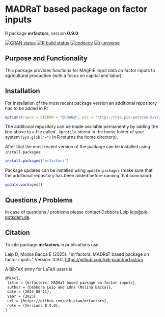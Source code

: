 # MADRaT based package on factor inputs

R package **mrfactors**, version **0.9.0**

[![CRAN status](https://www.r-pkg.org/badges/version/mrfactors)](https://cran.r-project.org/package=mrfactors) [![R build status](https://github.com/pik-piam/mrfactors/workflows/check/badge.svg)](https://github.com/pik-piam/mrfactors/actions) [![codecov](https://codecov.io/gh/pik-piam/mrfactors/branch/master/graph/badge.svg)](https://app.codecov.io/gh/pik-piam/mrfactors) [![r-universe](https://pik-piam.r-universe.dev/badges/mrfactors)](https://pik-piam.r-universe.dev/builds)

## Purpose and Functionality

This package provides functions for MAgPIE input data on factor inputs to agricultural production (with a focus on capital and labor).


## Installation

For installation of the most recent package version an additional repository has to be added in R:

```r
options(repos = c(CRAN = "@CRAN@", pik = "https://rse.pik-potsdam.de/r/packages"))
```
The additional repository can be made available permanently by adding the line above to a file called `.Rprofile` stored in the home folder of your system (`Sys.glob("~")` in R returns the home directory).

After that the most recent version of the package can be installed using `install.packages`:

```r 
install.packages("mrfactors")
```

Package updates can be installed using `update.packages` (make sure that the additional repository has been added before running that command):

```r 
update.packages()
```

## Questions / Problems

In case of questions / problems please contact Debbora Leip <leip@pik-potsdam.de>.

## Citation

To cite package **mrfactors** in publications use:

Leip D, Molina Bacca E (2025). "mrfactors: MADRaT based package on factor inputs." Version: 0.9.0, <https://github.com/pik-piam/mrfactors>.

A BibTeX entry for LaTeX users is

 ```latex
@Misc{,
  title = {mrfactors: MADRaT based package on factor inputs},
  author = {Debbora Leip and Edna {Molina Bacca}},
  date = {2025-08-11},
  year = {2025},
  url = {https://github.com/pik-piam/mrfactors},
  note = {Version: 0.9.0},
}
```
